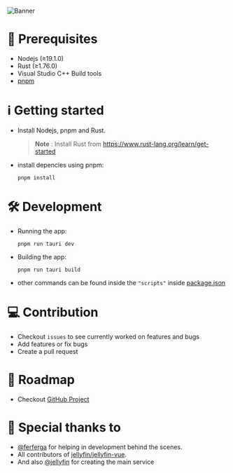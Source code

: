 ![Banner](https://github.com/prayag17/JellyPlayer/assets/55829513/cefdd218-51ce-4180-be53-8fd69d9a63a2)

# 📝 Prerequisites

- Nodejs (≥19.1.0)
- Rust (≥1.76.0)
- Visual Studio C++ Build tools
- [pnpm](https://pnpm.io/)

# ℹ️ Getting started

- Install Nodejs, pnpm and Rust.
  > **Note** : Install Rust from <https://www.rust-lang.org/learn/get-started>
- install depencies using pnpm:

  ```shell
  pnpm install
  ```

# 🛠️ Development

- Running the app:

  ```shell
  pnpm run tauri dev
  ```

- Building the app:

  ```shell
  pnpm run tauri build
  ```

- other commands can be found inside the `"scripts"` inside [package.json](https://github.com/prayag17/JellyPlayer/blob/main/package.json)

# 💻 Contribution

- Checkout `issues` to see currently worked on features and bugs
- Add features or fix bugs
- Create a pull request

# 📃 Roadmap

- Checkout [GitHub Project](https://github.com/users/prayag17/projects/3)
  

# 🎊 Special thanks to

- [@ferferga](https://github.com/ferferga) for helping in development behind the scenes.
- All contributors of [jellyfin/jellyfin-vue](https://github.com/jellyfin/jellyfin-vue).
- And also [@jellyfin](https://github.com/jellyfin/) for creating the main service
